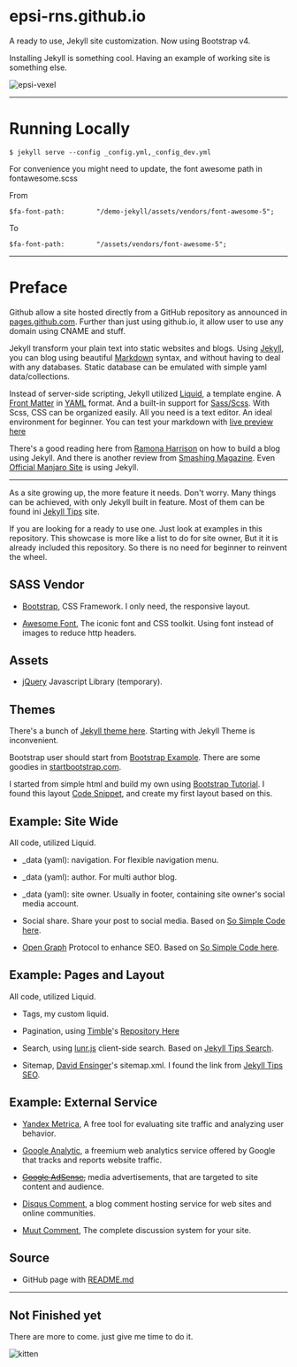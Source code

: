 epsi-rns.github.io
=====================

A ready to use, Jekyll site customization.
Now using Bootstrap v4.

Installing Jekyll is something cool.
Having an example of working site is something else.

![epsi-vexel][image-epsi-vexel]

-- -- --

# Running Locally

```
$ jekyll serve --config _config.yml,_config_dev.yml
```

For convenience you might need to update,
the font awesome path in fontawesome.scss

From

```
$fa-font-path:        "/demo-jekyll/assets/vendors/font-awesome-5";
```

To

```
$fa-font-path:        "/assets/vendors/font-awesome-5";
```

-- -- --

# Preface

Github allow a site hosted directly from a GitHub repository 
as announced in [pages.github.com][link-pages-github].
Further than just using github.io,
it allow user to use any domain using CNAME and stuff.

Jekyll transform your plain text into static websites and blogs.
Using [Jekyll][link-jekyll], 
you can blog using beautiful [Markdown][link-markdown] syntax,
and without having to deal with any databases.
Static database can be emulated with simple yaml data/collections. 

Instead of server-side scripting, 
Jekyll utilized [Liquid][link-liquid], a template engine.
A [Front Matter][link-frontmatter] in [YAML][link-yaml] format.
And a built-in support for [Sass/Scss][link-sass]. 
With Scss, CSS can be organized easily.
All you need is a text editor. An ideal environment for beginner.
You can test your markdown with [live preview here][link-markdown-test]

There's a good reading here from [Ramona Harrison][link-ramona]
on how to build a blog using Jekyll.
And there is another review from [Smashing Magazine][link-smash].
Even [Official Manjaro Site][link-manjaro] is using Jekyll.

-- -- --

As a site growing up, the more feature it needs.
Don't worry. Many things can be achieved, 
with only Jekyll built in feature.
Most of them can be found ini [Jekyll Tips][link-jekyll-tips] site.

If you are looking for a ready to use one.
Just look at examples in this repository.
This showcase is more like a list to do for site owner,
But it it is already included this repository.
So there is no need for beginner to reinvent the wheel.

## SASS Vendor

* [Bootstrap][link-bootstrap], 
  CSS Framework. I only need, the responsive layout.

* [Awesome Font][link-fontawesome], 
  The iconic font and CSS toolkit.
  Using font instead of images to reduce http headers.

## Assets

* [jQuery][link-jquery] Javascript Library (temporary).

## Themes

There's a bunch of [Jekyll theme here][link-jekyll-theme].
Starting with Jekyll Theme is inconvenient.

Bootstrap user should start from [Bootstrap Example][link-bootstrap-example].
There are some goodies in [startbootstrap.com][link-startbootstrap].


I started from simple html and build my own
using [Bootstrap Tutorial][link-bootstrap-tutorial].
I found this layout [Code Snippet][link-code-snippet],
and create my first layout based on this.







## Example: Site Wide

All code, utilized Liquid.

* _data (yaml): navigation. 
  For flexible navigation menu.

* _data (yaml): author. 
  For multi author blog.

* _data (yaml): site owner. 
  Usually in footer, containing site owner's social media account.

* Social share. Share your post to social media.
  Based on [So Simple Code here][link-social-share].

* [Open Graph][link-opengraph] Protocol to enhance SEO.
  Based on [So Simple Code here][link-open-graph].

## Example: Pages and Layout

All code, utilized Liquid.

* Tags, my custom liquid.

* Pagination, using [Timble][link-timble-story]'s
  [Repository Here][link-timble-pagination]

* Search, using [lunr.js][link-lunrjs] client-side search. 
  Based on [Jekyll Tips Search][link-jekyll-tips-search].

* Sitemap, [David Ensinger][link-sitemap-david]'s sitemap.xml.
  I found the link from [Jekyll Tips SEO][link-jekyll-tips-seo].
  
## Example: External Service

* [Yandex Metrica][link-yandex], 
  A free tool for evaluating site traffic and analyzing user behavior.

* [Google Analytic][link-google-analytic], 
  a freemium web analytics service offered by Google that tracks and reports website traffic.

* <del>[Google AdSense][link-google-adsense],</del>
  media advertisements, that are targeted to site content and audience.

* [Disqus Comment][link-disqus], 
  a blog comment hosting service for web sites and online communities.

* [Muut Comment][link-muut], 
  The complete discussion system for your site.

  

## Source

* GitHub page with [README.md][link-readme-md]

-- -- --

## Not Finished yet

There are more to come.
just give me time to do it.


![kitten][image-kitten]




[image-epsi-vexel]: http://epsi-rns.github.io/assets/site/images/authors/epsi-vexel.png
[image-kitten]: http://epsi-rns.github.io/assets/site/images/kitten.jpg


[link-jekyll-tips]: http://jekyll.tips/
[link-manjaro]: https://github.com/manjaro/manjaro.github.io?files=1
[link-smash]: https://www.smashingmagazine.com/2014/08/build-blog-jekyll-github-pages/
[link-bootstrap-tutorial]: http://www.tutorialspoint.com/bootstrap/
[link-bootstrap-example]: http://getbootstrap.com/getting-started/#examples
[link-startbootstrap]: http://startbootstrap.com/template-categories/all/ 

[link-pages-github]: https://pages.github.com/
[link-jekyll]: https://jekyllrb.com/
[link-markdown]: https://daringfireball.net/projects/markdown/
[link-markdown-test]: http://markdownlivepreview.com/
[link-liquid]: https://github.com/Shopify/liquid/wiki
[link-frontmatter]: https://jekyllrb.com/docs/frontmatter/
[link-yaml]: http://yaml.org/
[link-sass]: http://sass-lang.com/

[link-jekyll-theme]: https://github.com/jekyll/jekyll/wiki/Themes
[link-code-snippet]: http://bootsnipp.com/snippets/featured/complete-blog-layout

[link-bootstrap]: http://getbootstrap.com/
[link-fontawesome]: http://fontawesome.io/
[link-jquery]: https://jquery.com/

[link-yandex]: https://metrica.yandex.com/
[link-google-analytic]: https://analytics.google.com
[link-google-adsense]: https://analytics.google.com

[link-disqus]: https://disqus.com/
[link-muut]: https://muut.com/

[link-opengraph]: http://ogp.me/
[link-social-share]: https://github.com/mmistakes/so-simple-theme/blob/master/_includes/social-share.html
[link-open-graph]: https://github.com/mmistakes/so-simple-theme/blob/master/_includes/open-graph.html
[link-timble-story]: https://www.timble.net/blog/2015/05/better-pagination-for-jekyll/
[link-timble-pagination]: https://github.com/timble/jekyll-pagination/blob/master/template/pagination.html

[link-lunrjs]: http://lunrjs.com/
[link-jekyll-tips-search]: http://jekyll.tips/tutorials/search/
[link-jekyll-tips-seo]: http://jekyll.tips/tutorials/seo/
[link-sitemap-david]: http://davidensinger.com/2013/11/building-a-better-sitemap-xml-with-jekyll/

[link-ramona]: http://ramonaharrison.github.io/jekyll/pixyll/technical/git/github/2015/03/09/how-i-built-my-blog/


[link-readme-md]: https://github.com/epsi-rns/epsi-rns.github.io/blob/master/README.md
